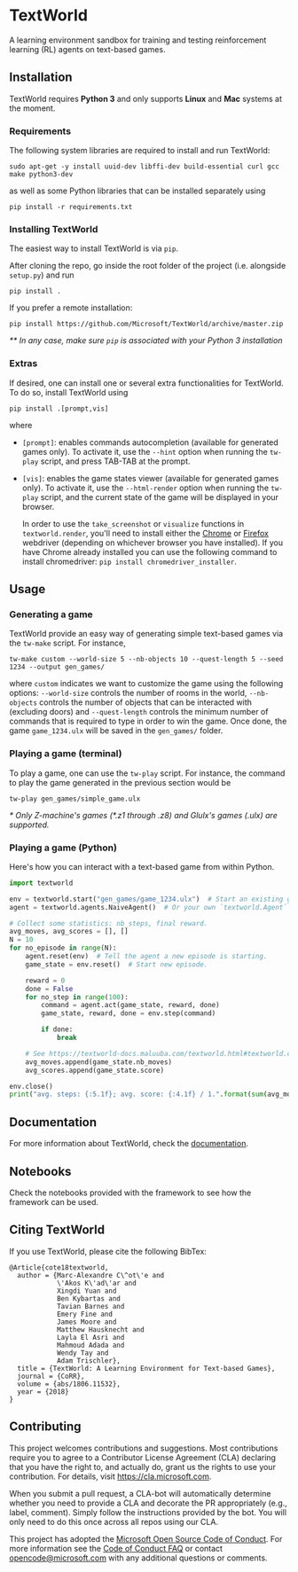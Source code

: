 # TextWorld
A learning environment sandbox for training and testing reinforcement learning (RL) agents on text-based games.

## Installation

TextWorld requires __Python 3__ and only supports __Linux__ and __Mac__ systems at the moment.

### Requirements

The following system libraries are required to install and run TextWorld:
```
sudo apt-get -y install uuid-dev libffi-dev build-essential curl gcc make python3-dev
```
as well as some Python libraries that can be installed separately using
```
pip install -r requirements.txt
```

### Installing TextWorld

The easiest way to install TextWorld is via `pip`.

After cloning the repo, go inside the root folder of the project (i.e. alongside `setup.py`) and run
```
pip install .
```
If you prefer a remote installation:
```
pip install https://github.com/Microsoft/TextWorld/archive/master.zip
```
_** In any case, make sure `pip` is associated with your Python 3 installation_

### Extras
If desired, one can install one or several extra functionalities for TextWorld. To do so, install TextWorld using
```
pip install .[prompt,vis]
```
where

- `[prompt]`: enables commands autocompletion (available for generated games only). To activate it, use the `--hint` option when running the `tw-play` script, and press TAB-TAB at the prompt.
- `[vis]`: 
    enables the game states viewer (available for generated games only). 
    To activate it, use the `--html-render` option when running the `tw-play` script, 
    and the current state of the game will be displayed in your browser.
    
    In order to use the `take_screenshot` or `visualize` functions in `textworld.render`,
    you'll need to install either the [Chrome](https://sites.google.com/a/chromium.org/chromedriver/) 
    or [Firefox](https://github.com/mozilla/geckodriver) webdriver (depending on whichever
    browser you have installed). If you have Chrome already installed you can use the following command to 
    install chromedriver: `pip install chromedriver_installer`.


## Usage

### Generating a game

TextWorld provide an easy way of generating simple text-based games via the `tw-make` script. For instance,

```
tw-make custom --world-size 5 --nb-objects 10 --quest-length 5 --seed 1234 --output gen_games/
```
where `custom` indicates we want to customize the game using the following options: `--world-size` controls the number of rooms in the world, `--nb-objects` controls the number of objects that can be interacted with (excluding doors) and `--quest-length` controls the minimum number of commands that is required to type in order to win the game. Once done, the game `game_1234.ulx` will be saved in the `gen_games/` folder.


### Playing a game (terminal)

To play a game, one can use the `tw-play` script. For instance, the command to play the game generated in the previous section would be

```
tw-play gen_games/simple_game.ulx
```

_* Only Z-machine's games (*.z1 through *.z8) and Glulx's games (*.ulx) are supported._

### Playing a game (Python)

Here's how you can interact with a text-based game from within Python. 

```python
import textworld

env = textworld.start("gen_games/game_1234.ulx")  # Start an existing game.
agent = textworld.agents.NaiveAgent()  # Or your own `textworld.Agent` subclass.

# Collect some statistics: nb_steps, final reward.
avg_moves, avg_scores = [], []
N = 10
for no_episode in range(N):
    agent.reset(env)  # Tell the agent a new episode is starting.
    game_state = env.reset()  # Start new episode.

    reward = 0
    done = False
    for no_step in range(100):
        command = agent.act(game_state, reward, done)
        game_state, reward, done = env.step(command)

        if done:
            break

    # See https://textworld-docs.maluuba.com/textworld.html#textworld.core.GameState
    avg_moves.append(game_state.nb_moves)
    avg_scores.append(game_state.score)

env.close()
print("avg. steps: {:5.1f}; avg. score: {:4.1f} / 1.".format(sum(avg_moves)/N, sum(avg_scores)/N))
```

## Documentation
For more information about TextWorld, check the [documentation](https://aka.ms/textworld-docs).

## Notebooks
Check the notebooks provided with the framework to see how the framework can be used.

## Citing TextWorld
If you use TextWorld, please cite the following BibTex:
```
@Article{cote18textworld,
  author = {Marc-Alexandre C\^ot\'e and
            \'Akos K\'ad\'ar and
            Xingdi Yuan and
            Ben Kybartas and
            Tavian Barnes and
            Emery Fine and
            James Moore and
            Matthew Hausknecht and
            Layla El Asri and
            Mahmoud Adada and
            Wendy Tay and
            Adam Trischler},
  title = {TextWorld: A Learning Environment for Text-based Games},
  journal = {CoRR},
  volume = {abs/1806.11532},
  year = {2018}
}
```

## Contributing

This project welcomes contributions and suggestions.  Most contributions require you to agree to a
Contributor License Agreement (CLA) declaring that you have the right to, and actually do, grant us
the rights to use your contribution. For details, visit https://cla.microsoft.com.

When you submit a pull request, a CLA-bot will automatically determine whether you need to provide
a CLA and decorate the PR appropriately (e.g., label, comment). Simply follow the instructions
provided by the bot. You will only need to do this once across all repos using our CLA.

This project has adopted the [Microsoft Open Source Code of Conduct](https://opensource.microsoft.com/codeofconduct/).
For more information see the [Code of Conduct FAQ](https://opensource.microsoft.com/codeofconduct/faq/) or
contact [opencode@microsoft.com](mailto:opencode@microsoft.com) with any additional questions or comments.
